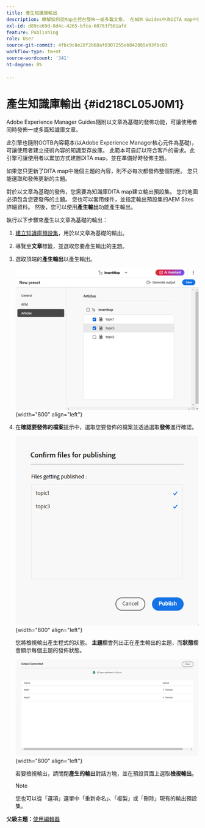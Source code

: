 ```yaml
---
title: 產生知識庫輸出
description: 瞭解如何從Map主控台發佈一或多篇文章。 在AEM Guides中為DITA map中的一個或多個主題產生輸出。
exl-id: d89ce69d-8d4c-4265-bfca-60763f561afd
feature: Publishing
role: User
source-git-commit: 4fbc9c8e28f2b68af0307255eb842065e93fbc83
workflow-type: tm+mt
source-wordcount: '341'
ht-degree: 0%

---
```


# 產生知識庫輸出 {#id218CL05J0M1}

Adobe Experience Manager Guides隨附以文章為基礎的發佈功能，可讓使用者同時發佈一或多篇知識庫文章。

此引擎也隨附OOTB內容範本(以Adobe Experience Manager核心元件為基礎)，可讓使用者建立技術內容的知識型存放庫。 此範本可自訂以符合客戶的需求。此引擎可讓使用者以累加方式建置DITA map，並在準備好時發佈主題。

如果您只更新了DITA map中幾個主題的內容，則不必每次都發佈整個對應。 您只能選取和發佈更新的主題。

對於以文章為基礎的發佈，您需要為知識庫DITA map建立輸出預設集。 您的地圖必須包含您要發佈的主題。 您也可以套用條件，並指定輸出預設集的AEM Sites詳細資料。 然後，您可以使用&#x200B;**產生輸出**&#x200B;功能產生輸出。

執行以下步驟來產生以文章為基礎的輸出：

1. [建立知識庫預設集](./generate-output-knowledge-base.md)，用於以文章為基礎的輸出。
1. 導覽至&#x200B;**文章**&#x200B;標籤，並選取您要產生輸出的主題。
1. 選取頂端的&#x200B;**產生輸出**&#x200B;以產生輸出。

   ![](images/add-preset-articles-tab_cs.png){width="800" align="left"}

1. 在&#x200B;**確認要發佈的檔案**&#x200B;提示中，選取您要發佈的檔案並透過選取&#x200B;**發佈**&#x200B;進行確認。

   ![新](images/knowledge-base-confirm-files-for-publishing.png){width="800" align="left"}

   您將檢視輸出產生程式的狀態。 **主題**&#x200B;欄會列出正在產生輸出的主題，而&#x200B;**狀態**&#x200B;欄會顯示每個主題的發佈狀態。


   ![](images/add-preset-output-generated_cs.png){width="800" align="left"}

   若要檢視輸出，請關閉&#x200B;**產生的輸出**&#x200B;對話方塊，並在預設頁面上選取&#x200B;**檢視輸出**。


   >[!NOTE]
   >
   > 您也可以從「選項」選單中「重新命名」、「複製」或「刪除」現有的輸出預設集。


**父級主題：**[&#x200B;使用編輯器](web-editor.md)
